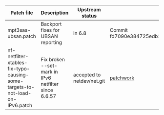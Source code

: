 | Patch file                                                                 | Description                                | Upstream status | Link                                                                                                                                                                                                         |
|----------------------------------------------------------------------------|--------------------------------------------|-----------------|--------------------------------------------------------------------------------------------------------------------------------------------------------------------------------------------------------------|
| mpt3sas-ubsan.patch | Backport fixes for UBSAN reporting | in 6.8 | Commit fd7090e384725edb1910a4b0a9c51007858f2c81 |
| nf-netfilter-xtables-fix-typo-causing-some-targets-to-not-load-on-IPv6.patch | Fix broken --set-mark in IPv6 netfilter since 6.6.57 | accepted to netdev/net.git | [patchwork](https://patchwork.kernel.org/project/netdevbpf/patch/20241020124951.180350-1-pablo@netfilter.org/) |
